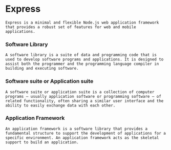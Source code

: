 # Express

    Express is a minimal and flexible Node.js web application framework that provides a robust set of features for web and mobile applications.

### Software Library

    A software library is a suite of data and programming code that is used to develop software programs and applications. It is designed to assist both the programmer and the programming language compiler in building and executing software.

### Software suite or Application suite

    A software suite or application suite is a collection of computer programs — usually application software or programming software — of related functionality, often sharing a similar user interface and the ability to easily exchange data with each other.

### Application Framework

    An application framework is a software library that provides a fundamental structure to support the development of applications for a specific environment. An application framework acts as the skeletal support to build an application.
